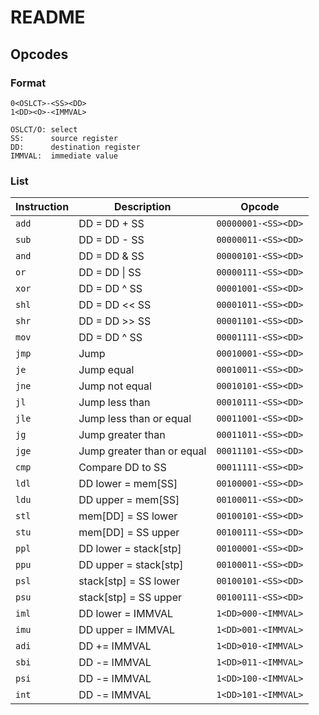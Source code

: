 # README

## Opcodes
### Format
```
0<OSLCT>-<SS><DD>
1<DD><O>-<IMMVAL>

OSLCT/O: select
SS:      source register
DD:      destination register
IMMVAL:  immediate value
```

### List
| Instruction | Description                | Opcode              |
|-------------|----------------------------|---------------------|
| `add`       | DD = DD + SS               | `00000001-<SS><DD>` |
| `sub`       | DD = DD - SS               | `00000011-<SS><DD>` |
| `and`       | DD = DD & SS               | `00000101-<SS><DD>` |
| `or`        | DD = DD \| SS              | `00000111-<SS><DD>` |
| `xor`       | DD = DD ^ SS               | `00001001-<SS><DD>` |
| `shl`       | DD = DD << SS              | `00001011-<SS><DD>` |
| `shr`       | DD = DD >> SS              | `00001101-<SS><DD>` |
| `mov`       | DD = DD ^ SS               | `00001111-<SS><DD>` |
| `jmp`       | Jump                       | `00010001-<SS><DD>` |
| `je`        | Jump equal                 | `00010011-<SS><DD>` |
| `jne`       | Jump not equal             | `00010101-<SS><DD>` |
| `jl`        | Jump less than             | `00010111-<SS><DD>` |
| `jle`       | Jump less than or equal    | `00011001-<SS><DD>` |
| `jg`        | Jump greater than          | `00011011-<SS><DD>` |
| `jge`       | Jump greater than or equal | `00011101-<SS><DD>` |
| `cmp`       | Compare DD to SS           | `00011111-<SS><DD>` |
| `ldl`       | DD lower = mem[SS]         | `00100001-<SS><DD>` |
| `ldu`       | DD upper = mem[SS]         | `00100011-<SS><DD>` |
| `stl`       | mem[DD] = SS lower         | `00100101-<SS><DD>` |
| `stu`       | mem[DD] = SS upper         | `00100111-<SS><DD>` |
| `ppl`       | DD lower = stack[stp]      | `00100001-<SS><DD>` |
| `ppu`       | DD upper = stack[stp]      | `00100011-<SS><DD>` |
| `psl`       | stack[stp] = SS lower      | `00100101-<SS><DD>` |
| `psu`       | stack[stp] = SS upper      | `00100111-<SS><DD>` |
| `iml`       | DD lower = IMMVAL          | `1<DD>000-<IMMVAL>` |
| `imu`       | DD upper = IMMVAL          | `1<DD>001-<IMMVAL>` |
| `adi`       | DD += IMMVAL               | `1<DD>010-<IMMVAL>` |
| `sbi`       | DD -= IMMVAL               | `1<DD>011-<IMMVAL>` |
| `psi`       | DD -= IMMVAL               | `1<DD>100-<IMMVAL>` |
| `int`       | DD -= IMMVAL               | `1<DD>101-<IMMVAL>` |

